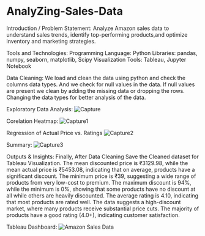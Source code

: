 # AnalyZing-Sales-Data

Introduction / Problem Statement:
Analyze Amazon sales data to understand sales trends, identify top-performing products,and optimize inventory and marketing strategies.

Tools and Technologies:
Programming Language: Python 
Libraries: pandas, numpy, seaborn, matplotlib, Scipy
Visualization Tools: Tableau, Jupyter Notebook

Data Cleaning:
We load and clean the data using python and check the columns data types.
And we check for null values in the data.
If null values are present we clean by adding the missing data or dropping the rows.
Changing the data types for better analysis of the data.

Exploratory Data Analysis:
![Capture](https://github.com/user-attachments/assets/5c5f15f4-8bf0-43f0-bcd6-f0360d2986cc)

Corelation Heatmap:
![Capture1](https://github.com/user-attachments/assets/8ac97bc8-b4ed-4089-89e9-d9e56f463ce0)

Regression of Actual Price vs. Ratings
![Capture2](https://github.com/user-attachments/assets/52c5bf0c-e7b9-46f8-86cc-877bb4dc5d0f)

Summary:
![Capture3](https://github.com/user-attachments/assets/fc4d7670-fc5a-44aa-b410-f1a4dfa98689)

Outputs & Insights:
Finally, After Data Cleaning Save the Cleaned dataset for Tableau Visualization.
The mean discounted price is ₹3129.98, while the mean actual price is ₹5453.08, indicating that on average, products have a significant discount.
The minimum price is ₹39, suggesting a wide range of products from very low-cost to premium.
The maximum discount is 94%, while the minimum is 0%, showing that some products have no discount at all while others are heavily discounted.
The average rating is 4.10, indicating that most products are rated well.
The data suggests a high-discount market, where many products receive substantial price cuts.
The majority of products have a good rating (4.0+), indicating customer satisfaction.

Tableau Dashboard:
![Amazon Sales Data](https://github.com/user-attachments/assets/be8b9355-62c3-4baf-bebd-6d1ca86c9090)
